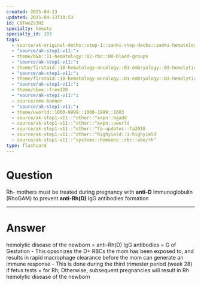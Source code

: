```yaml
---
created: 2025-04-13
updated: 2025-04-13T10:53
id: C8TweZs3H2
specialty: hemato
specialty_id: 183
tags:
  - source/ak-original-decks::step-1::zanki-step-decks::zanki-hematology-&-oncology::rbc-misc.
  - "source/ak-step1-v11:": 
  - theme/b&b::11-hematology::02-rbc::08-blood-groups
  - "source/ak-step1-v11:": 
  - theme/firstaid::10-hematology-oncology::01-embryology::03-hemolytic-disease-of-the-newborn
  - "source/ak-step1-v11:": 
  - theme/firstaid::10-hematology-oncology::01-embryology::03-hemolytic-disease-of-the-newborn::rh-hemolytic-disease
  - "source/ak-step1-v11:": 
  - theme/nbme::free120
  - "source/ak-step1-v11:": 
  - source/ome-banner
  - "source/ak-step1-v11:": 
  - theme/uworld::1000-9999::1000-1999::1683
  - source/ak-step1-v11::^other::^expn::bgadd
  - source/ak-step1-v11::^other::^expn::uworld
  - source/ak-step1-v11::^other::^fa-updates::fa2018
  - source/ak-step1-v11::^other::^highyield::1-highyield
  - source/ak-step1-v11::^systems::hemeonc::rbc::abo/rh"
type: flashcard
---
```


# Question
Rh- mothers must be treated during pregnancy with **anti-D** Immunoglobulin (RhoGAM) to prevent **anti-Rh(D)** IgG antibodies formation

---

# Answer
hemolytic disease of the newborn = anti-Rh(D) IgG antibodies = G of Gestation   - This opsonizes the D+ RBCs the mom has been exposed to, and results in rapid macrophage clearance before the mom can generate an immune response   - This is done during the third trimester period (week 28) if fetus tests + for Rh; Otherwise, subsequent pregnancies will result in Rh hemolytic disease of the newborn
